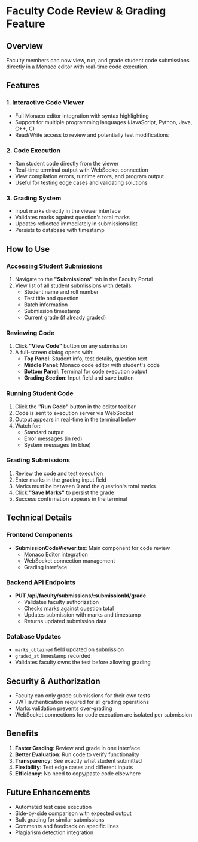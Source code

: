 # Faculty Code Review & Grading Feature

## Overview
Faculty members can now view, run, and grade student code submissions directly in a Monaco editor with real-time code execution.

## Features

### 1. **Interactive Code Viewer**
   - Full Monaco editor integration with syntax highlighting
   - Support for multiple programming languages (JavaScript, Python, Java, C++, C)
   - Read/Write access to review and potentially test modifications

### 2. **Code Execution**
   - Run student code directly from the viewer
   - Real-time terminal output with WebSocket connection
   - View compilation errors, runtime errors, and program output
   - Useful for testing edge cases and validating solutions

### 3. **Grading System**
   - Input marks directly in the viewer interface
   - Validates marks against question's total marks
   - Updates reflected immediately in submissions list
   - Persists to database with timestamp

## How to Use

### Accessing Student Submissions
1. Navigate to the **"Submissions"** tab in the Faculty Portal
2. View list of all student submissions with details:
   - Student name and roll number
   - Test title and question
   - Batch information
   - Submission timestamp
   - Current grade (if already graded)

### Reviewing Code
1. Click **"View Code"** button on any submission
2. A full-screen dialog opens with:
   - **Top Panel**: Student info, test details, question text
   - **Middle Panel**: Monaco code editor with student's code
   - **Bottom Panel**: Terminal for code execution output
   - **Grading Section**: Input field and save button

### Running Student Code
1. Click the **"Run Code"** button in the editor toolbar
2. Code is sent to execution server via WebSocket
3. Output appears in real-time in the terminal below
4. Watch for:
   - Standard output
   - Error messages (in red)
   - System messages (in blue)

### Grading Submissions
1. Review the code and test execution
2. Enter marks in the grading input field
3. Marks must be between 0 and the question's total marks
4. Click **"Save Marks"** to persist the grade
5. Success confirmation appears in the terminal

## Technical Details

### Frontend Components
- **SubmissionCodeViewer.tsx**: Main component for code review
  - Monaco Editor integration
  - WebSocket connection management
  - Grading interface
  
### Backend API Endpoints
- **PUT /api/faculty/submissions/:submissionId/grade**
  - Validates faculty authorization
  - Checks marks against question total
  - Updates submission with marks and timestamp
  - Returns updated submission data

### Database Updates
- `marks_obtained` field updated on submission
- `graded_at` timestamp recorded
- Validates faculty owns the test before allowing grading

## Security & Authorization
- Faculty can only grade submissions for their own tests
- JWT authentication required for all grading operations
- Marks validation prevents over-grading
- WebSocket connections for code execution are isolated per submission

## Benefits
1. **Faster Grading**: Review and grade in one interface
2. **Better Evaluation**: Run code to verify functionality
3. **Transparency**: See exactly what student submitted
4. **Flexibility**: Test edge cases and different inputs
5. **Efficiency**: No need to copy/paste code elsewhere

## Future Enhancements
- Automated test case execution
- Side-by-side comparison with expected output
- Bulk grading for similar submissions
- Comments and feedback on specific lines
- Plagiarism detection integration
